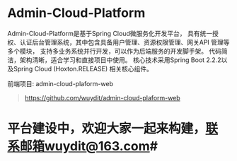 # Admin-Cloud-Platform
Admin-Cloud-Platform是基于Spring Cloud微服务化开发平台，
具有统一授权、认证后台管理系统，其中包含具备用户管理、资源权限管理、网关API 管理等多个模块，
支持多业务系统并行开发，可以作为后端服务的开发脚手架。
代码简洁，架构清晰，适合学习和直接项目中使用。 
核心技术采用Spring Boot 2.2.2以及Spring Cloud (Hoxton.RELEASE) 相关核心组件。


前端项目: admin-cloud-plaform-web
> https://github.com/wuydit/admin-cloud-plaform-web


# 平台建设中，欢迎大家一起来构建，联系邮箱wuydit@163.com#
